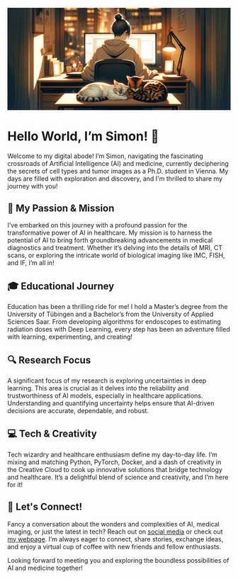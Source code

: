 ![](simonandcats.png)

# Hello World, I’m Simon! 👋

Welcome to my digital abode! I’m Simon, navigating the fascinating crossroads of Artificial Intelligence (AI) and medicine, currently deciphering the secrets of cell types and tumor images as a Ph.D. student in Vienna. My days are filled with exploration and discovery, and I'm thrilled to share my journey with you!

## 🧠 My Passion & Mission

I’ve embarked on this journey with a profound passion for the transformative power of AI in healthcare. My mission is to harness the potential of AI to bring forth groundbreaking advancements in medical diagnostics and treatment. Whether it’s delving into the details of MRI, CT scans, or exploring the intricate world of biological imaging like IMC, FISH, and IF, I’m all in!

## 🎓 Educational Journey

Education has been a thrilling ride for me! I hold a Master’s degree from the University of Tübingen and a Bachelor’s from the University of Applied Sciences Saar. From developing algorithms for endoscopes to estimating radiation doses with Deep Learning, every step has been an adventure filled with learning, experimenting, and creating!

## 🔍 Research Focus

A significant focus of my research is exploring uncertainties in deep learning. This area is crucial as it delves into the reliability and trustworthiness of AI models, especially in healthcare applications. Understanding and quantifying uncertainty helps ensure that AI-driven decisions are accurate, dependable, and robust.

## 💻 Tech & Creativity

Tech wizardry and healthcare enthusiasm define my day-to-day life. I’m mixing and matching Python, PyTorch, Docker, and a dash of creativity in the Creative Cloud to cook up innovative solutions that bridge technology and healthcare. It’s a delightful blend of science and creativity, and I’m here for it!

## 🤝 Let's Connect!

Fancy a conversation about the wonders and complexities of AI, medical imaging, or just the latest in tech? Reach out on [social media](www.linkedin.com/SGUTWEIN) or check out [my webpage](https://simonbon.github.io). I’m always eager to connect, share stories, exchange ideas, and enjoy a virtual cup of coffee with new friends and fellow enthusiasts.

Looking forward to meeting you and exploring the boundless possibilities of AI and medicine together!
